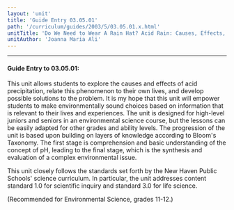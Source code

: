 ```yaml
---
layout: 'unit'
title: 'Guide Entry 03.05.01'
path: '/curriculum/guides/2003/5/03.05.01.x.html'
unitTitle: 'Do We Need to Wear A Rain Hat? Acid Rain: Causes, Effects, and Possible Solutions'
unitAuthor: 'Joanna Maria Ali'
---
```


<body>
<hr/>
 <h4>
  Guide Entry to 03.05.01:
 </h4>
 <p>
  This unit allows students to explore the causes and effects of acid precipitation, relate this phenomenon to their own lives, and develop possible solutions to the problem.  It is my hope that this unit will empower students to make environmentally sound choices based on information that is relevant to their lives and experiences.  The unit is designed for high-level juniors and seniors in an environmental science course, but the lessons can be easily adapted for other grades and ability levels.  The progression of the unit is based upon building on layers of knowledge according to Bloom's Taxonomy.  The first stage is comprehension and basic understanding of the concept of pH, leading to the final stage, which is the synthesis and evaluation of a complex environmental issue.
 </p>
<p>
  This unit closely follows the standards set forth by the New Haven Public Schools' science curriculum.  In particular, the unit addresses content standard 1.0 for scientific inquiry and standard 3.0 for life science.
 </p>
<p>
  (Recommended for Environmental Science, grades 11-12.)
 </p>

</body>

